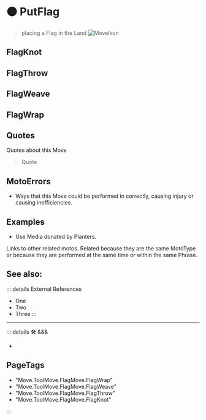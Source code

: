 
# 🟠 <move>PutFlag</move>

> placing a Flag in the Land
![MoveIkon](/Move/Move_Ikon.png)

## FlagKnot

## FlagThrow

## FlagWeave

## FlagWrap












## Quotes

Quotes about this Move

> Quote

## MotoErrors

- Ways that this Move could be performed in correctly, causing injury or causing inefficiencies.

## Examples

- Use Media donated by Planters.

Links to other related motos. Related because they are the same MotoType or because they are performed at the same time or within the same Phrase.

## See also:

::: details External References

- One
- Two
- Three
:::

---

<!-- =================================================== -->
<!-- =================================================== -->
<!-- =================================================== -->
<!-- =================================================== -->
<!-- =================================================== -->
::: details 🛠 <dev>&&&</dev>

-

<h2>PageTags</h2>

- "Move.ToolMove.FlagMove.FlagWrap"
- "Move.ToolMove.FlagMove.FlagWeave"
- "Move.ToolMove.FlagMove.FlagThrow"
- "Move.ToolMove.FlagMove.FlagKnot"

:::
